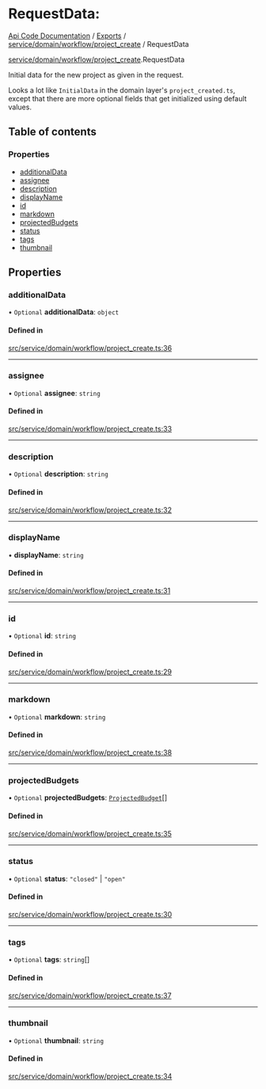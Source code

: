 # RequestData: 
 
[Api Code Documentation](../README.md) / [Exports](../modules.md) / [service/domain/workflow/project\_create](../modules/service_domain_workflow_project_create.md) / RequestData

[service/domain/workflow/project\_create](../modules/service_domain_workflow_project_create.md).RequestData

Initial data for the new project as given in the request.

Looks a lot like `InitialData` in the domain layer's `project_created.ts`, except
that there are more optional fields that get initialized using default values.

## Table of contents

### Properties

- [additionalData](service_domain_workflow_project_create.RequestData.md#additionaldata)
- [assignee](service_domain_workflow_project_create.RequestData.md#assignee)
- [description](service_domain_workflow_project_create.RequestData.md#description)
- [displayName](service_domain_workflow_project_create.RequestData.md#displayname)
- [id](service_domain_workflow_project_create.RequestData.md#id)
- [markdown](service_domain_workflow_project_create.RequestData.md#markdown)
- [projectedBudgets](service_domain_workflow_project_create.RequestData.md#projectedbudgets)
- [status](service_domain_workflow_project_create.RequestData.md#status)
- [tags](service_domain_workflow_project_create.RequestData.md#tags)
- [thumbnail](service_domain_workflow_project_create.RequestData.md#thumbnail)

## Properties

### additionalData

• `Optional` **additionalData**: `object`

#### Defined in

[src/service/domain/workflow/project_create.ts:36](https://github.com/openkfw/TruBudget/blob/e3c318d/api/src/service/domain/workflow/project_create.ts#L36)

___

### assignee

• `Optional` **assignee**: `string`

#### Defined in

[src/service/domain/workflow/project_create.ts:33](https://github.com/openkfw/TruBudget/blob/e3c318d/api/src/service/domain/workflow/project_create.ts#L33)

___

### description

• `Optional` **description**: `string`

#### Defined in

[src/service/domain/workflow/project_create.ts:32](https://github.com/openkfw/TruBudget/blob/e3c318d/api/src/service/domain/workflow/project_create.ts#L32)

___

### displayName

• **displayName**: `string`

#### Defined in

[src/service/domain/workflow/project_create.ts:31](https://github.com/openkfw/TruBudget/blob/e3c318d/api/src/service/domain/workflow/project_create.ts#L31)

___

### id

• `Optional` **id**: `string`

#### Defined in

[src/service/domain/workflow/project_create.ts:29](https://github.com/openkfw/TruBudget/blob/e3c318d/api/src/service/domain/workflow/project_create.ts#L29)

___

### markdown

• `Optional` **markdown**: `string`

#### Defined in

[src/service/domain/workflow/project_create.ts:38](https://github.com/openkfw/TruBudget/blob/e3c318d/api/src/service/domain/workflow/project_create.ts#L38)

___

### projectedBudgets

• `Optional` **projectedBudgets**: [`ProjectedBudget`](service_domain_workflow_projected_budget.ProjectedBudget.md)[]

#### Defined in

[src/service/domain/workflow/project_create.ts:35](https://github.com/openkfw/TruBudget/blob/e3c318d/api/src/service/domain/workflow/project_create.ts#L35)

___

### status

• `Optional` **status**: ``"closed"`` \| ``"open"``

#### Defined in

[src/service/domain/workflow/project_create.ts:30](https://github.com/openkfw/TruBudget/blob/e3c318d/api/src/service/domain/workflow/project_create.ts#L30)

___

### tags

• `Optional` **tags**: `string`[]

#### Defined in

[src/service/domain/workflow/project_create.ts:37](https://github.com/openkfw/TruBudget/blob/e3c318d/api/src/service/domain/workflow/project_create.ts#L37)

___

### thumbnail

• `Optional` **thumbnail**: `string`

#### Defined in

[src/service/domain/workflow/project_create.ts:34](https://github.com/openkfw/TruBudget/blob/e3c318d/api/src/service/domain/workflow/project_create.ts#L34)
